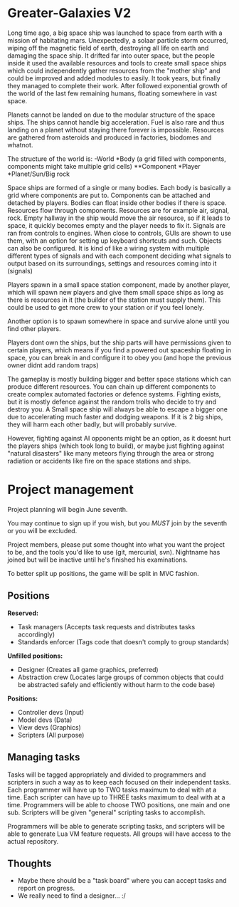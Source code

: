 Greater-Galaxies V2
================

Long time ago, a big space ship was launched to space from earth with a mission of habitating mars. Unexpectedly, a solaar particle
storm occurred, wiping off the magnetic field of earth, destroying all life on earth and damaging the space ship.
It drifted far into outer space, but the people inside it used the available resources and tools to create small space ships
which could independently gather resources from the "mother ship" and could be improved and added modules to easily. It took years,
but finally they managed to complete their work. After followed exponential growth of the world of the last few remaining humans, floating
somewhere in vast space.

Planets cannot be landed on due to the modular structure of the space ships. The ships cannot handle big acceleration. Fuel
is also rare and thus landing on a planet without staying there forever is impossible. Resources are gathered from asteroids and
produced in factories, biodomes and whatnot.

The structure of the world is:
-World
*Body (a grid filled with components, components might take multiple grid cells)
**Component
*Player
*Planet/Sun/Big rock

Space ships are formed of a single or many bodies. Each body is basically a grid where components are put to.
Components can be attached and detached by players. Bodies can float inside other bodies if there is space.
Resources flow through components. Resources are for example air, signal, rock. Empty hallway in the ship would move the
air resource, so if it leads to space, it quickly becomes empty and the player needs to fix it.
Signals are ran from controls to engines. When close to controls, GUIs are shown to use them, with an option for setting up
keyboard shortcuts and such.
Objects can also be configured. It is kind of like a wiring system with multiple different types of signals and with each component
deciding what signals to output based on its surroundings, settings and resources coming into it (signals)

Players spawn in a small space station component, made by another player, which will spawn new players and give them small space ships
as long as there is resources in it (the builder of the station must supply them). This could be used to get more crew to
your station or if you feel lonely.

Another option is to spawn somewhere in space and survive alone until you find other players.

Players dont own the ships, but the ship parts will have permissions given to certain players, which means if you find a powered
out spaceship floating in space, you can break in and configure it to obey you (and hope the previous owner didnt add random traps)

The gameplay is mostly building bigger and better space stations which can produce different resources. You can chain up different
components to create complex automated factories or defence systems.
Fighting exists, but it is mostly defence against the random trolls who decide to try and destroy you. A Small space ship will always be able
to escape a bigger one due to accelerating much faster and dodging weapons. If it is 2 big ships, they will harm each other badly, but will probably survive.

However, fighting against AI opponents might be an option, as it doesnt hurt the players ships (which took long to build), or maybe just
fighting against "natural disasters" like many meteors flying through the area or strong radiation or accidents like fire on the space stations and ships.

Project management
==================
Project planning will begin June seventh.

You may continue to sign up if you wish, but you _MUST_ join by the seventh or you will be excluded.

Project members, please put some thought into what you want the project to be, and the tools you'd like to use (git, mercurial, svn). Nightname has joined but will be inactive until he's finished his examinations.

To better split up positions, the game will be split in MVC fashion.

Positions
---------

**Reserved:**
- Task managers (Accepts task requests and distributes tasks accordingly)
- Standards enforcer (Tags code that doesn't comply to group standards)

**Unfilled positions:**
- Designer (Creates all game graphics, preferred)
- Abstraction crew (Locates large groups of common objects that could be abstracted safely and efficiently without harm to the code base)

**Positions:**
- Controller devs (Input)
- Model devs (Data)
- View devs (Graphics)
- Scripters (All purpose)

Managing tasks
--------------

Tasks will be tagged appropriately and divided to programmers and scripters in such a way as to keep each focused on their independent tasks. Each programmer will have up to TWO tasks maximum to deal with at a time. Each scripter can have up to THREE tasks maximum to deal with at a time. Programmers will be able to choose TWO positions, one main and one sub. Scripters will be given "general" scripting tasks to accomplish.

Programmers will be able to generate scripting tasks, and scripters will be able to generate Lua VM feature requests. All groups will have access to the actual repository.

Thoughts
--------
- Maybe there should be a "task board" where you can accept tasks and report on progress.
- We really need to find a designer... :/



